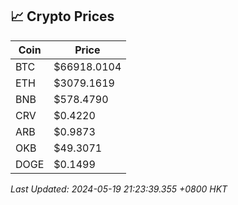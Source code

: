 ## 📈 Crypto Prices

| Coin | Price |
| ---- | ----- |
| BTC | $66918.0104 |
| ETH | $3079.1619 |
| BNB | $578.4790 |
| CRV | $0.4220 |
| ARB | $0.9873 |
| OKB | $49.3071 |
| DOGE | $0.1499 |

_Last Updated: 2024-05-19 21:23:39.355 +0800 HKT_